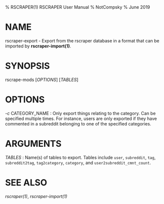% RSCRAPER(1) RSCRAPER User Manual
% NotCompsky
% June 2019

# NAME

rscraper-export - Export from the rscraper database in a format that can be imported by **rscraper-import(1)**.

# SYNOPSIS

rscrape-mods [*OPTIONS*] [*TABLES*]

# OPTIONS

*-c* CATEGORY_NAME
:   Only export things relating to the category. Can be specified multiple times.
    For instance, users are only exported if they have commented in a subreddit belonging to one of the specified categories.

# ARGUMENTS

*TABLES*
:   Name(s) of tables to export. Tables include `user`, `subreddit`, `tag`, `subreddit2tag`, `tag2category`, `category`, and `user2subreddit_cmnt_count`.

# SEE ALSO

*rscraper(1)*, *rscraper-import(1)*
